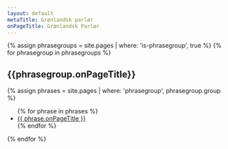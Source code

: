 ```yaml
---
layout: default
metaTitle: Grønlandsk parlør
onPageTitle: Grønlandsk Parlør
---
```


{% assign phrasegroups = site.pages | where: 'is-phrasegroup', true %}
{% for phrasegroup in phrasegroups %}
  <h2>{{phrasegroup.onPageTitle}}</h2>
  {% assign phrases = site.pages | where: 'phrasegroup', phrasegroup.group %}
  <ul>
  {% for phrase in phrases %}
    <li>
        <a href="{{phrase.url | relative_url}}">{{ phrase.onPageTitle }}</a>
    </li>
  {% endfor %}
  </ul>
{% endfor %}
